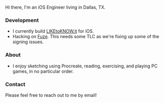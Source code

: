 Hi there,
I'm an iOS Engineer living in Dallas, TX.

### Development
- I currently build [LIKEtoKNOW.it](https://apps.apple.com/us/app/liketoknow-it/id1154027990) for iOS.
- Hacking on [Fuze](https://www.getfuze.app). This needs some TLC as we're fixing up some of the signing issues.

### About
- I enjoy sketching using Procreate, reading, exercising, and playing PC games, in no particular order.

### Contact
Please feel free to reach out to me by email!
